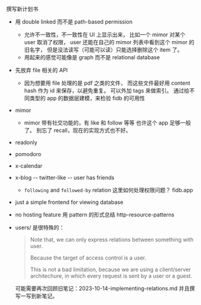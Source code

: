 撰写新计划书
- 用 double linked 而不是 path-based permission
  - 允许不一致性，不一致性在 UI 上显示出来，
    比如一个 mimor 对某个 user 取消了权限，
    user 还能在自己的 mimor 列表中看到这个 mimor 的旧名字，
    但是没法读写（可能可以读）只能选择删除这个 item 了。
  - 用起来的感觉可能像是 graph 而不是 relational database
- 先放弃 file 相关的 API
  - 因为想要用 file 处理的是 pdf 之类的文件，
    而这些文件最好用 content hash 作为 id 来保存，以避免重复。
    可以外加 tags 来做索引。
通过给不同类型的 app 的数据层建模，来检验 fidb 的可用性
- mimor
  - mimor 带有社交功能的，有 like 和 follow 等等
    也许这个 app 足够一般了。
    别忘了 recall，现在的实现方式也不好。
- readonly
- pomodoro
- x-calendar
- x-blog -- twitter-like -- user has friends
  - `following` and `followed-by` relation
    这里如何处理权限问题？
fidb.app
- just a simple frontend for viewing database
- no hosting feature
用 pattern 的形式总结 http-resource-patterns
- users/ 是很特殊的：

  > Note that, we can only express relations between something with user.
  >
  > Because the target of access control is a user.
  >
  > This is not a bad limitation,
  > because we are using a client/server architechure,
  > in which every request is sent by a user or a guest.

  可能需要再次回顾旧笔记：2023-10-14-implementing-relations.md
  并且撰写一写到新笔记。
